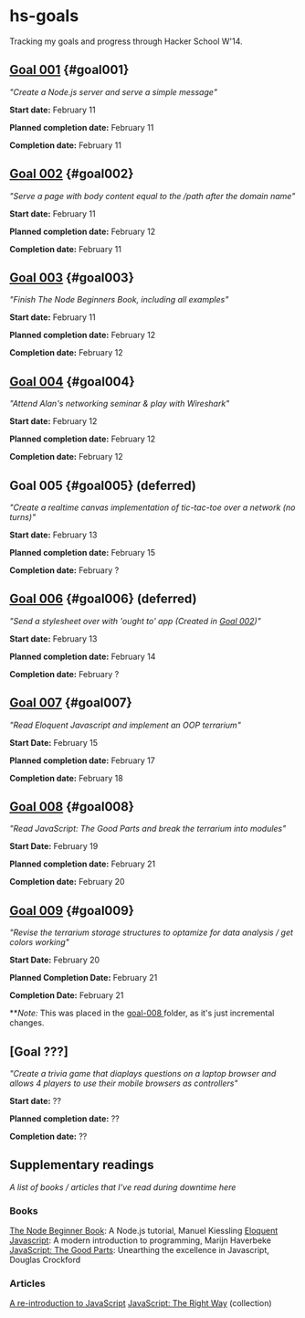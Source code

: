 hs-goals
========

Tracking my goals and progress through Hacker School W'14.

## [Goal 001](/goal-001/) {#goal001}
*"Create a Node.js server and serve a simple message"*

**Start date:** February 11

**Planned completion date:** February 11

**Completion date:** February 11

## [Goal 002](/goal-002/) {#goal002}
*"Serve a page with body content equal to the /path after the domain name"*

**Start date:** February 11

**Planned completion date:** February 12

**Completion date:** February 11

## [Goal 003](/goal-003/) {#goal003}
*"Finish The Node Beginners Book, including all examples"*

**Start date:** February 11

**Planned completion date:** February 12

**Completion date:** February 12

## [Goal 004](/goal-004/) {#goal004}
*"Attend Alan's networking seminar & play with Wireshark"*

**Start date:** February 12

**Planned completion date:** February 12

**Completion date:** February 12

## Goal 005 {#goal005} (deferred)
*"Create a realtime canvas implementation of tic-tac-toe over a network (no turns)"*

**Start date:** February 13

**Planned completion date:** February 15

**Completion date:** February ?

## [Goal 006](/goal-006/) {#goal006} (deferred)
*"Send a stylesheet over with 'ought to' app (Created in [Goal 002](#goal002))"*

**Start date:** February 13

**Planned completion date:** February 14

**Completion date:** February ?

## [Goal 007](/goal-007) {#goal007}
*"Read Eloquent Javascript and implement an OOP terrarium"*

**Start Date:** February 15

**Planned completion date:** February 17

**Completion date:** February 18

## [Goal 008](/goal-008) {#goal008}
*"Read JavaScript: The Good Parts and break the terrarium into modules"*

**Start Date:** February 19

**Planned completion date:** February 21

**Completion date:** February 20

## [Goal 009](/goal-008) {#goal009}
*"Revise the terrarium storage structures to optamize for data analysis / get colors working"*

**Start Date:** February 20

**Planned Completion Date:** February 21

**Completion Date:** February 21

***Note:* This was placed in the [goal-008 ](/goal-008) folder, as it's just incremental changes.

## [Goal ???]
*"Create a trivia game that diaplays questions on a laptop browser and allows 4 players to use their mobile browsers as controllers"*

**Start date:** ??

**Planned completion date:** ??

**Completion date:** ??


## Supplementary readings
*A list of books / articles that I've read during downtime here*

### Books
[The Node Beginner Book](http://www.nodebeginner.org/): A Node.js tutorial, Manuel Kiessling
[Eloquent Javascript](http://eloquentjavascript.net/): A modern introduction to programming, Marijn Haverbeke
[JavaScript: The Good Parts](http://www.amazon.com/JavaScript-Good-Parts-Douglas-Crockford/dp/0596517742): Unearthing the excellence in Javascript, Douglas Crockford

### Articles
[A re-introduction to JavaScript](https://developer.mozilla.org/en-US/docs/Web/JavaScript/A_re-introduction_to_JavaScript)
[JavaScript: The Right Way](http://jstherightway.org/) (collection)
